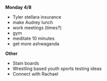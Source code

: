 **Monday 4/8**

* Tyler stellara insurance
* make Audrey lunch
* work meetings (times?)
* gym
* meditate 10 minutes
* get more ashwaganda

**Other**
* Stain boards 
* Wrestling based youth sports testing ideas
* Connect with Rachael